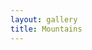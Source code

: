 ```yaml
---
layout: gallery
title: Mountains
---
```


<!--
{% include gallery-layout.html gallery=site.data.galleries.mountains %} -->
